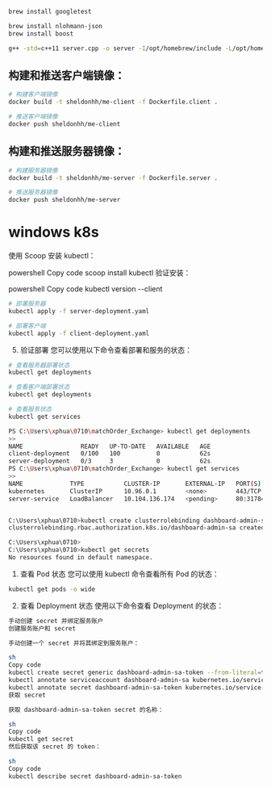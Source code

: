```bash
brew install googletest

```


```bash
brew install nlohmann-json
brew install boost

```


```bash
g++ -std=c++11 server.cpp -o server -I/opt/homebrew/include -L/opt/homebrew/lib -lboost_system -lboost_thread
```

## 构建和推送客户端镜像：
```bash
# 构建客户端镜像
docker build -t sheldonhh/me-client -f Dockerfile.client .

# 推送客户端镜像
docker push sheldonhh/me-client

```

## 构建和推送服务器镜像：
```bash
# 构建服务器镜像
docker build -t sheldonhh/me-server -f Dockerfile.server .

# 推送服务器镜像
docker push sheldonhh/me-server
```


# windows k8s
使用 Scoop 安装 kubectl：

powershell
Copy code
scoop install kubectl
验证安装：

powershell
Copy code
kubectl version --client

```bash
# 部署服务器
kubectl apply -f server-deployment.yaml

# 部署客户端
kubectl apply -f client-deployment.yaml
```

5. 验证部署
您可以使用以下命令查看部署和服务的状态：
```bash
# 查看服务器部署状态
kubectl get deployments

# 查看客户端部署状态
kubectl get deployments

# 查看服务状态
kubectl get services
```

```bash
PS C:\Users\xphua\0710\matchOrder_Exchange> kubectl get deployments
>>
NAME                READY   UP-TO-DATE   AVAILABLE   AGE
client-deployment   0/100   100          0           62s
server-deployment   0/3     3            0           62s
PS C:\Users\xphua\0710\matchOrder_Exchange> kubectl get services
>>
NAME             TYPE           CLUSTER-IP       EXTERNAL-IP   PORT(S)        AGE
kubernetes       ClusterIP      10.96.0.1        <none>        443/TCP        5m41s
server-service   LoadBalancer   10.104.136.174   <pending>     80:31784/TCP   69s
```

```bash

C:\Users\xphua\0710>kubectl create clusterrolebinding dashboard-admin-sa --clusterrole=cluster-admin --serviceaccount=default:dashboard-admin-sa
clusterrolebinding.rbac.authorization.k8s.io/dashboard-admin-sa created

C:\Users\xphua\0710>
C:\Users\xphua\0710>kubectl get secrets
No resources found in default namespace.
```




1. 查看 Pod 状态
您可以使用 kubectl 命令查看所有 Pod 的状态：
```bash
kubectl get pods -o wide
```
2. 查看 Deployment 状态
使用以下命令查看 Deployment 的状态：


```bash
手动创建 secret 并绑定服务账户
创建服务账户和 secret

手动创建一个 secret 并将其绑定到服务账户：

sh
Copy code
kubectl create secret generic dashboard-admin-sa-token --from-literal=token=$(kubectl create token dashboard-admin-sa)
kubectl annotate serviceaccount dashboard-admin-sa kubernetes.io/service-account.name=dashboard-admin-sa
kubectl annotate secret dashboard-admin-sa-token kubernetes.io/service-account.name=dashboard-admin-sa
获取 secret

获取 dashboard-admin-sa-token secret 的名称：

sh
Copy code
kubectl get secret
然后获取该 secret 的 token：

sh
Copy code
kubectl describe secret dashboard-admin-sa-token
```